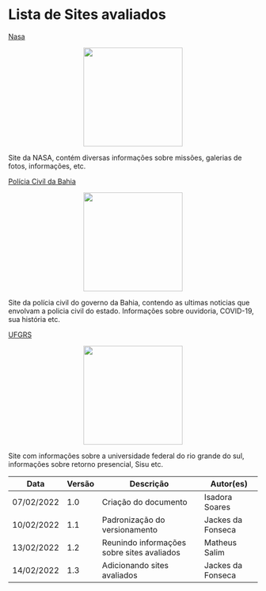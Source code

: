 # Lista de Sites avaliados

[Nasa](https://www.nasa.gov/)

<center>
  <img width="200" src="https://user-images.githubusercontent.com/53023400/153862794-4fe618ec-d6a7-4245-8899-2a951acd2e83.png"><br>
</center>

<p> Site da NASA, contém diversas informações sobre missões, galerias de fotos, informações, etc. </p>

[Polícia Civíl da Bahia](http://www.policiacivil.ba.gov.br/)

<center>
  <img width="200" src="https://user-images.githubusercontent.com/53023400/153863258-fd1e3e6b-f38e-46a7-8419-f8634fc76412.png"><br>
</center>

<p> Site da polícia civil do governo da Bahia, contendo as ultimas noticias que envolvam a policia civil do estado. Informações sobre ouvidoria, COVID-19, sua história etc. </p>

[UFGRS](http://www.ufrgs.br/ufrgs/inicial)

<center>
  <img width="200" src="https://user-images.githubusercontent.com/53023400/153863521-d92f5a32-bfa0-48d1-8b64-7ebd18369313.png"><br>
</center>

<p> Site com informações sobre a universidade federal do rio grande do sul, informações sobre retorno presencial, Sisu etc. </p>


|    Data    | Versão |                            Descrição                             |          Autor(es)           |
| ---------- | ------ | ---------------------------------------------------------------- | ---------------------------- |
| 07/02/2022 |  1.0   |                Criação do documento                 | Isadora Soares            |
| 10/02/2022 |  1.1   | Padronização do versionamento        | Jackes da Fonseca   |
| 13/02/2022 |  1.2   | Reunindo informações sobre sites avaliados        | Matheus Salim   |
| 14/02/2022 |  1.3   | Adicionando sites avaliados        | Jackes da Fonseca   |
